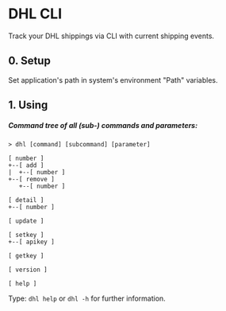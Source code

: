 # DHL CLI

Track your DHL shippings via CLI with current shipping events.

## 0. Setup

Set application's path in system's environment "Path" variables.

## 1. Using

##### Command tree of all (sub-) commands and parameters:
```
> dhl [command] [subcommand] [parameter]

[ number ]
+--[ add ]
|  +--[ number ]
+--[ remove ]
   +--[ number ]

[ detail ]
+--[ number ]

[ update ]

[ setkey ]
+--[ apikey ]

[ getkey ]

[ version ]

[ help ]

```

Type: `dhl help` or `dhl -h` for further information.